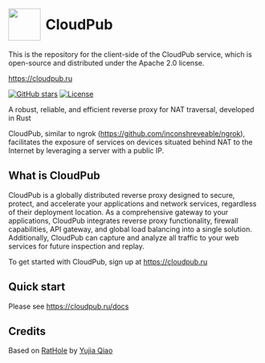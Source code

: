 <span>
<img style="width: 64px; margin-right: 10px; float: left;" src="docs/static/img/favicon.ico">
<h1 style="line-height: 64px;">CloudPub</h1>
</span>

This is the repository for the client-side of the CloudPub service, which is open-source and distributed under the Apache 2.0 license.

https://cloudpub.ru

[![GitHub stars](https://img.shields.io/github/stars/ermakus/cloudpub)](https://github.com/ermakus/cloudpub/stargazers)
[![License](https://img.shields.io/badge/License-Apache_2.0-blue.svg)](https://opensource.org/licenses/Apache-2.0)

A robust, reliable, and efficient reverse proxy for NAT traversal, developed in Rust

CloudPub, similar to ngrok (https://github.com/inconshreveable/ngrok), facilitates the exposure of services on devices situated behind NAT to the Internet by leveraging a server with a public IP.

## What is CloudPub

CloudPub is a globally distributed reverse proxy designed to secure, protect, and accelerate your applications and network services, regardless of their deployment location. As a comprehensive gateway to your applications, CloudPub integrates reverse proxy functionality, firewall capabilities, API gateway, and global load balancing into a single solution. Additionally, CloudPub can capture and analyze all traffic to your web services for future inspection and replay.

To get started with CloudPub, sign up at https://cloudpub.ru

## Quick start

Please see https://cloudpub.ru/docs

## Credits

Based on [RatHole](https://github.com/rapiz1/rathole) by [Yujia Qiao](https://github.com/rapiz1)
